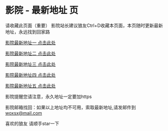 # 影院 - 最新地址 页

请收藏此页面（重要）
影院站长建议狼友Ctrl+D收藏本页面，本页随时更新最新地址，永远找到回家路

[影院最新地址一 点击此处](https://5gemng.xyz/) 

[影院最新地址二 点击此处](https://5gchjm.xyz/) 

[影院最新地址三 点击此处](https://5gbnmu.xyz/) 

[影院最新地址四 点击此处](https://5gfejq.xyz/) 

[影院最新地址五 点击此处](https://5gevro.xyz/) 

影院提醒您请注意，永久地址一定要加https

影院邮箱找回：如果以上地址均不可用，索取最新地址,请发邮件到 woxsx@mail.com

喜欢的狼友 请顺手star一下
